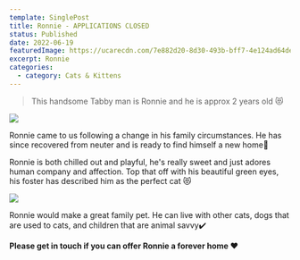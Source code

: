 ```yaml
---
template: SinglePost
title: Ronnie - APPLICATIONS CLOSED
status: Published
date: 2022-06-19
featuredImage: https://ucarecdn.com/7e882d20-8d30-493b-bff7-4e124ad64de4/-/crop/526x330/0,45/-/preview/
excerpt: Ronnie
categories:
  - category: Cats & Kittens
---
```

> This handsome Tabby man is Ronnie and he is approx 2 years old 😻

![](https://ucarecdn.com/a97a2607-89d6-4a50-b7f2-8cd486412f17/-/crop/1078x1003/0,322/-/preview/)

Ronnie came to us following a change in his family circumstances. He has since recovered from neuter and is ready to find himself a new home🏡

Ronnie is both chilled out and playful, he's really sweet and just adores human company and affection. Top that off with his beautiful green eyes, his foster has described him as the perfect cat 😻

![](https://ucarecdn.com/c6913102-1fd7-411a-8c19-ebfe4a43f09e/)

Ronnie would make a great family pet. He can live with other cats, dogs that are used to cats, and children that are animal savvy✔️

**Please get in touch if you can offer Ronnie a forever home ❤️**